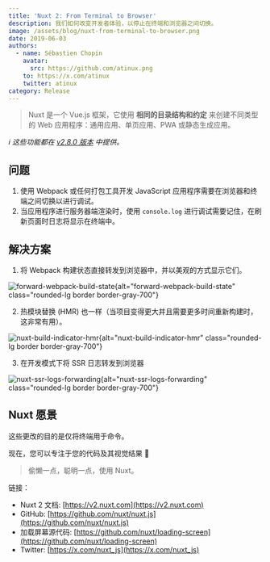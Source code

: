 ```yaml
---
title: 'Nuxt 2: From Terminal to Browser'
description: 我们如何改变开发者体验，以停止在终端和浏览器之间切换。
image: /assets/blog/nuxt-from-terminal-to-browser.png
date: 2019-06-03
authors:
  - name: Sébastien Chopin
    avatar:
      src: https://github.com/atinux.png
    to: https://x.com/atinux
    twitter: atinux
category: Release
---
```


> Nuxt 是一个 Vue.js 框架，它使用 **相同的目录结构和约定** 来创建不同类型的 Web 应用程序：通用应用、单页应用、PWA 或静态生成应用。

_ℹ️ 这些功能都在 [v2.8.0 版本](https://github.com/nuxt/nuxt.js/releases/tag/v2.8.0) 中提供。_

## 问题

1. 使用 Webpack 或任何打包工具开发 JavaScript 应用程序需要在浏览器和终端之间切换以进行调试。
2. 当应用程序进行服务器端渲染时，使用 `console.log` 进行调试需要记住，在刷新页面时日志将显示在终端中。

## 解决方案

1.  将 Webpack 构建状态直接转发到浏览器中，并以美观的方式显示它们。

![forward-webpack-build-state](/assets/blog/forward-webpack-build-state.gif){alt="forward-webpack-build-state" class="rounded-lg border border-gray-700"}

2.  热模块替换 (HMR) 也一样（当项目变得更大并且需要更多时间重新构建时，这非常有用）。

![nuxt-build-indicator-hmr](/assets/blog/nuxt-build-indicator-hmr.gif){alt="nuxt-build-indicator-hmr" class="rounded-lg border border-gray-700"}

3.  在开发模式下将 SSR 日志转发到浏览器

![nuxt-ssr-logs-forwarding](/assets/blog/nuxt-ssr-logs-forwarding.gif){alt="nuxt-ssr-logs-forwarding" class="rounded-lg border border-gray-700"}

## Nuxt 愿景

这些更改的目的是仅将终端用于命令。

现在，您可以专注于您的代码及其视觉结果 🙂

> 偷懒一点，聪明一点，使用 Nuxt。

链接：

- Nuxt 2 文档: [https://v2.nuxt.com](https://v2.nuxt.com)
- GitHub: [https://github.com/nuxt/nuxt.js](https://github.com/nuxt/nuxt.js)
- 加载屏幕源代码: [https://github.com/nuxt/loading-screen](https://github.com/nuxt/loading-screen)
- Twitter: [https://x.com/nuxt_js](https://x.com/nuxt_js)
